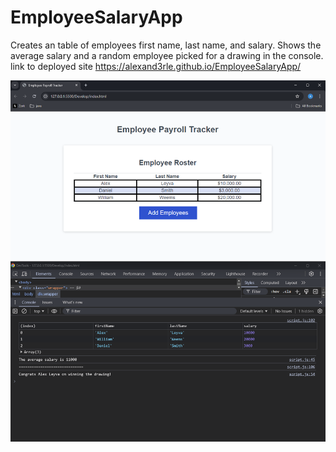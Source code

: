 # EmployeeSalaryApp
Creates an table of employees first name, last name, and salary. 
Shows the average salary and a random employee picked for a drawing in the console.
link to deployed site https://alexand3rle.github.io/EmployeeSalaryApp/

![](./Assets/Screenshot%202024-08-26%20124528.png)
